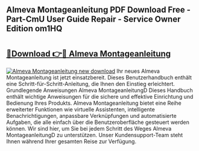 ## Almeva Montageanleitung PDF Download Free - Part-CmU User Guide Repair - Service Owner Edition om1HQ

# <h2><a href="http://df8tduk.blite.top/?on=Almeva+Montageanleitung">🔗Download 👉🔴 Almeva Montageanleitung</a></h2>

[![Almeva Montageanleitung new download](https://i.imgur.com/lujVjoI.png)](http://df8tduk.blite.top/?on=Almeva+Montageanleitung)
Ihr neues Almeva Montageanleitung ist jetzt einsatzbereit. Dieses Benutzerhandbuch enthält eine Schritt-für-Schritt-Anleitung, die Ihnen den Einstieg erleichtert. Grundlegende Anweisungen Almeva MontageanleitungD Dieses Handbuch enthält wichtige Anweisungen für die sichere und effektive Einrichtung und Bedienung Ihres Produkts. Almeva Montageanleitung bietet eine Reihe erweiterter Funktionen wie virtuelle Assistenten, intelligente Benachrichtigungen, anpassbare Verknüpfungen und automatisierte Aufgaben, die alle einfach über die Benutzeroberfläche gesteuert werden können. Wir sind hier, um Sie bei jedem Schritt des Weges Almeva MontageanleitungD zu unterstützen. Unser Kundensupport-Team steht Ihnen während Ihrer gesamten Reise zur Verfügung.
